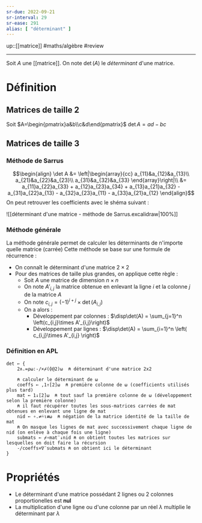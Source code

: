 ```yaml
---
sr-due: 2022-09-21
sr-interval: 29
sr-ease: 291
alias: [ "déterminant" ]
---
```


up::[[matrice]]
#maths/algèbre #review 

---
Soit $A$ une [[matrice]].
On note $\det(A)$ le _déterminant_ d'une matrice.


# Définition

## Matrices de taille 2
Soit $A=\begin{pmatrix}a&b\\c&d\end{pmatrix}$
$\det A = ad - bc$

## Matrices de taille 3

### Méthode de Sarrus

$$\begin{align}
\det A &= \left|\begin{array}{cc}
                 a_{11}&a_{12}&a_{13}\\ 
                 a_{21}&a_{22}&a_{23}\\
                 a_{31}&a_{32}&a_{33}
                 \end{array}\right|\\
&= a_{11}a_{22}a_{33} + a_{12}a_{23}a_{34} + a_{13}a_{21}a_{32} - a_{31}a_{22}a_{13} - a_{32}a_{23}a_{11} - a_{33}a_{21}a_{12} 
\end{align}$$
On peut retrouver les coefficients avec le shéma suivant :

![[déterminant d'une matrice - méthode de Sarrus.excalidraw|100%]]


### Méthode générale

La méthode générale permet de calculer les déterminants de n'importe quelle matrice (carrée)
Cette méthode se base sur une formule de récurrence : 

 - On connaît le déterminant d'une matrice $2\times 2$
 - Pour des matrices de taille plus grandes, on applique cette règle :
     - Soit $A$ une matrice de dimension $n\times n$
     - On note $A'_{i,j}$ la matrice obtenue en enlevant la ligne $i$ et la colonne $j$ de la matrice $A$
     - On note $c_{i,j} = (-1)^{i+j}\times\det(A_{i,j})$
     - On a alors :
         - Développement par colonnes :  $\disp\det(A) = \sum_{j=1}^n \left(c_{i,j}\times A'_{i,j}\right)$ 
         - Développement par lignes : $\disp\det(A) = \sum_{i=1}^n \left( c_{i,j}\times A'_{i,j} \right)$


### Définition en APL
```apl
det ← {
    2∧.=⍴⍵:-/×⌿(⌽@2)⍵  ⍝ déterminant d'une matrice 2x2
    
    ⍝ calculer le déterminant de ⍵
    coeffs ← ,1↑[2]⍵  ⍝ première colonne de ⍵ (coefficients utilisés plus tard)
    mat ← 1↓[2]⍵  ⍝ tout sauf la première colonne de ⍵ (développement selon la première colonne)
    ⍝ il faut récupérer toutes les sous-matrices carrées de mat obtenues en enlevant une ligne de mat
    nid ← ∘.≠⍨⍳≢⍵  ⍝ négation de la matrice identité de la taille de mat
    ⍝ On masque les lignes de mat avec successivement chaque ligne de nid (on enlève à chaque fois une ligne)
    submats ← ⌿∘mat¨↓nid ⍝ on obtient toutes les matrices sur lesquelles on doit faire la récursion
    -/coeffs×∇¨submats ⍝ on obtient ici le déterminant
}
```



# Propriétés
 - Le déterminant d'une matrice possédant 2 lignes ou 2 colonnes proportionelles est **nul**
 - La multiplication d'une ligne ou d'une colonne par un réel $\lambda$ multiplie le déterminant par $\lambda$ 


